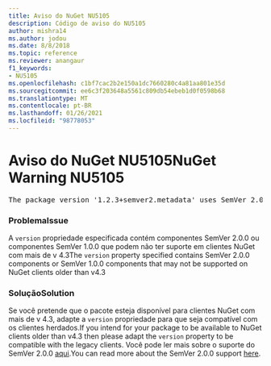 ```yaml
---
title: Aviso do NuGet NU5105
description: Código de aviso do NU5105
author: mishra14
ms.author: jodou
ms.date: 8/8/2018
ms.topic: reference
ms.reviewer: anangaur
f1_keywords:
- NU5105
ms.openlocfilehash: c1bf7cac2b2e150a1dc7660280c4a81aa801e35d
ms.sourcegitcommit: ee6c3f203648a5561c809db54ebeb1d0f0598b68
ms.translationtype: MT
ms.contentlocale: pt-BR
ms.lasthandoff: 01/26/2021
ms.locfileid: "98778053"
---
```

# <a name="nuget-warning-nu5105"></a><span data-ttu-id="a6483-103">Aviso do NuGet NU5105</span><span class="sxs-lookup"><span data-stu-id="a6483-103">NuGet Warning NU5105</span></span>
<pre>The package version '1.2.3+semver2.metadata' uses SemVer 2.0.0 or components of SemVer 1.0.0 that are not supported on legacy clients. Change the package version to a SemVer 1.0.0 string. If the version contains a release label it must start with a letter. This message can be ignored if the package is not intended for older clients.</pre>

### <a name="issue"></a><span data-ttu-id="a6483-104">Problema</span><span class="sxs-lookup"><span data-stu-id="a6483-104">Issue</span></span>

<span data-ttu-id="a6483-105">A `version` propriedade especificada contém componentes SemVer 2.0.0 ou componentes SemVer 1.0.0 que podem não ter suporte em clientes NuGet com mais de v 4.3</span><span class="sxs-lookup"><span data-stu-id="a6483-105">The `version` property specified contains SemVer 2.0.0 components or SemVer 1.0.0 components that may not be supported on NuGet clients older than v4.3</span></span>


### <a name="solution"></a><span data-ttu-id="a6483-106">Solução</span><span class="sxs-lookup"><span data-stu-id="a6483-106">Solution</span></span>

<span data-ttu-id="a6483-107">Se você pretende que o pacote esteja disponível para clientes NuGet com mais de v 4.3, adapte a `version` propriedade para que seja compatível com os clientes herdados.</span><span class="sxs-lookup"><span data-stu-id="a6483-107">If you intend for your package to be available to NuGet clients older than v4.3 then please adapt the `version` property to be compatible with the legacy clients.</span></span> <span data-ttu-id="a6483-108">Você pode ler mais sobre o suporte do SemVer 2.0.0 [aqui](https://github.com/NuGet/Home/wiki/SemVer-2.0.0-support).</span><span class="sxs-lookup"><span data-stu-id="a6483-108">You can read more about the SemVer 2.0.0 support [here](https://github.com/NuGet/Home/wiki/SemVer-2.0.0-support).</span></span>

